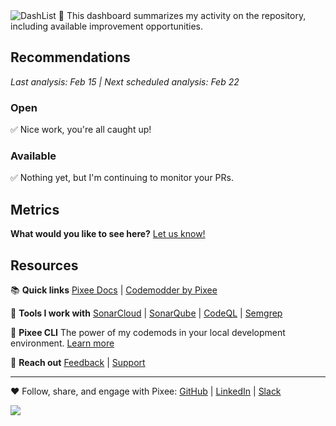 <img alt="DashList" src="https://docs.pixee.ai/img/pixee_dashlist.png">
👋 This dashboard summarizes my activity on the repository, including available improvement opportunities.

## Recommendations
_Last analysis: Feb 15 | Next scheduled analysis: Feb 22_

### Open

  ✅ Nice work, you're all caught up!

### Available

  ✅ Nothing yet, but I'm continuing to monitor your PRs.

## Metrics
**What would you like to see here?**  [Let us know!](https://tally.so/r/mYa4Y5)

## Resources

📚 **Quick links**
<a href="https://docs.pixee.ai/" target="_blank">Pixee Docs</a> | <a href="https://codemodder.io/" target="_blank">Codemodder by Pixee</a>

🧰 **Tools I work with**
[SonarCloud](https://docs.pixee.ai/code-scanning-tools/sonar) | [SonarQube](https://docs.pixee.ai/code-scanning-tools/sonarqube) | [CodeQL](https://docs.pixee.ai/code-scanning-tools/codeql) | [Semgrep](https://docs.pixee.ai/code-scanning-tools/semgrep)

🚀 **Pixee CLI**
The power of my codemods in your local development environment. [Learn more](https://github.com/pixee/pixee-cli)

💬 **Reach out**
<a href="https://ask.pixee.ai/feedback" target="_blank">Feedback</a> | <a href="mailto:help@pixee.ai" target="_blank">Support</a>

---
❤️ Follow, share, and engage with Pixee:  <a href="https://github.com/pixee" target="_blank">GitHub</a> | [LinkedIn](https://www.linkedin.com/company/pixee/) | [Slack](https://pixee-community.slack.com/signup#/domain-signup)

![](https://d1zaessa2hpsmj.cloudfront.net/pixel/v1/track?writeKey=2PI43jNm7atYvAuK7rJUz3Kcd6A&event=ACTIVITY_DASHBOARD%7Cguibranco%2FBancosBrasileiros%7CACTIVITY_DASHBOARD)